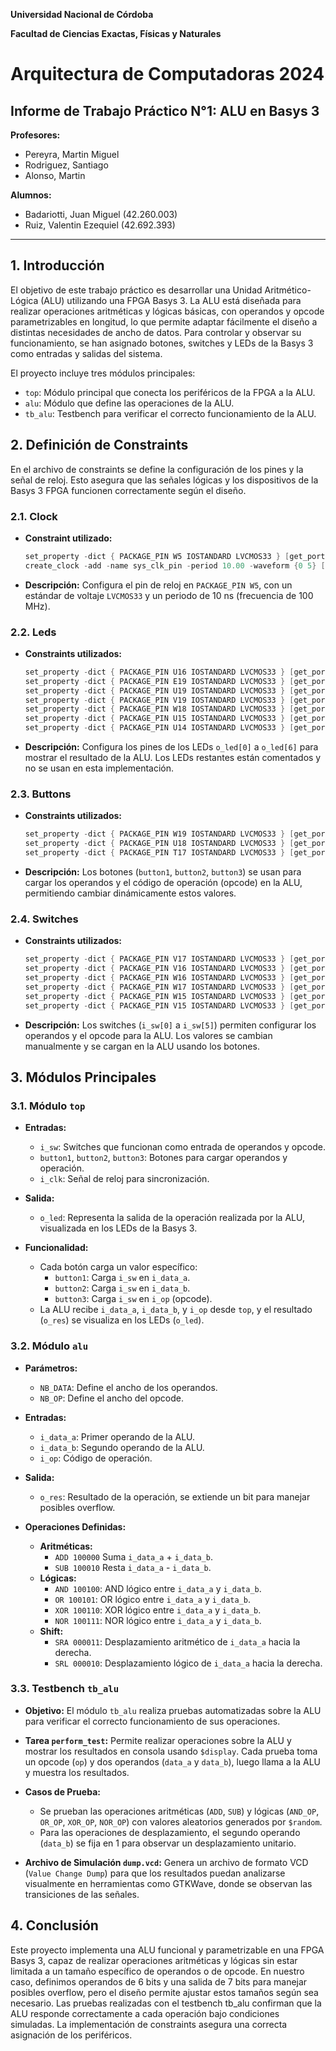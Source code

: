 **Universidad Nacional de Córdoba**

**Facultad de Ciencias Exactas, Físicas y Naturales**

# Arquitectura de Computadoras 2024
## Informe de Trabajo Práctico N°1: ALU en Basys 3


**Profesores:**
- Pereyra, Martin Miguel
- Rodriguez, Santiago
- Alonso, Martin

**Alumnos:**
- Badariotti, Juan Miguel (42.260.003)
- Ruiz, Valentin Ezequiel (42.692.393)
---

## 1. Introducción

El objetivo de este trabajo práctico es desarrollar una Unidad Aritmético-Lógica (ALU) utilizando una FPGA Basys 3. La ALU está diseñada para realizar operaciones aritméticas y lógicas básicas, con operandos y opcode parametrizables en longitud, lo que permite adaptar fácilmente el diseño a distintas necesidades de ancho de datos. Para controlar y observar su funcionamiento, se han asignado botones, switches y LEDs de la Basys 3 como entradas y salidas del sistema.

El proyecto incluye tres módulos principales:
- `top`: Módulo principal que conecta los periféricos de la FPGA a la ALU.
- `alu`: Módulo que define las operaciones de la ALU.
- `tb_alu`: Testbench para verificar el correcto funcionamiento de la ALU.

## 2. Definición de Constraints

En el archivo de constraints se define la configuración de los pines y la señal de reloj. Esto asegura que las señales lógicas y los dispositivos de la Basys 3 FPGA funcionen correctamente según el diseño.

### 2.1. Clock
- **Constraint utilizado:**
  ```verilog
  set_property -dict { PACKAGE_PIN W5 IOSTANDARD LVCMOS33 } [get_ports { i_clk }];
  create_clock -add -name sys_clk_pin -period 10.00 -waveform {0 5} [get_ports { i_clk }];
  ```
- **Descripción:**
  Configura el pin de reloj en `PACKAGE_PIN W5`, con un estándar de voltaje `LVCMOS33` y un periodo de 10 ns (frecuencia de 100 MHz).


### 2.2. Leds
- **Constraints utilizados:**
  ```verilog
  set_property -dict { PACKAGE_PIN U16 IOSTANDARD LVCMOS33 } [get_ports { o_led[0] }];
  set_property -dict { PACKAGE_PIN E19 IOSTANDARD LVCMOS33 } [get_ports { o_led[1] }];
  set_property -dict { PACKAGE_PIN U19 IOSTANDARD LVCMOS33 } [get_ports { o_led[2] }];
  set_property -dict { PACKAGE_PIN V19 IOSTANDARD LVCMOS33 } [get_ports { o_led[3] }];
  set_property -dict { PACKAGE_PIN W18 IOSTANDARD LVCMOS33 } [get_ports { o_led[4] }];
  set_property -dict { PACKAGE_PIN U15 IOSTANDARD LVCMOS33 } [get_ports { o_led[5] }];
  set_property -dict { PACKAGE_PIN U14 IOSTANDARD LVCMOS33 } [get_ports { o_led[6] }];
  ```
- **Descripción:**
  Configura los pines de los LEDs `o_led[0]` a `o_led[6]` para mostrar el resultado de la ALU. Los LEDs restantes están comentados y no se usan en esta implementación.

### 2.3. Buttons
- **Constraints utilizados:**
  ```verilog
  set_property -dict { PACKAGE_PIN W19 IOSTANDARD LVCMOS33 } [get_ports { button1 }];
  set_property -dict { PACKAGE_PIN U18 IOSTANDARD LVCMOS33 } [get_ports { button2 }];
  set_property -dict { PACKAGE_PIN T17 IOSTANDARD LVCMOS33 } [get_ports { button3 }];
  ```
- **Descripción:**
  Los botones (`button1`, `button2`, `button3`) se usan para cargar los operandos y el código de operación (opcode) en la ALU, permitiendo cambiar dinámicamente estos valores.

### 2.4. Switches
- **Constraints utilizados:**
  ```verilog
  set_property -dict { PACKAGE_PIN V17 IOSTANDARD LVCMOS33 } [get_ports { i_sw[0] }];
  set_property -dict { PACKAGE_PIN V16 IOSTANDARD LVCMOS33 } [get_ports { i_sw[1] }];
  set_property -dict { PACKAGE_PIN W16 IOSTANDARD LVCMOS33 } [get_ports { i_sw[2] }];
  set_property -dict { PACKAGE_PIN W17 IOSTANDARD LVCMOS33 } [get_ports { i_sw[3] }];
  set_property -dict { PACKAGE_PIN W15 IOSTANDARD LVCMOS33 } [get_ports { i_sw[4] }];
  set_property -dict { PACKAGE_PIN V15 IOSTANDARD LVCMOS33 } [get_ports { i_sw[5] }];
  ```
- **Descripción:**
  Los switches (`i_sw[0]` a `i_sw[5]`) permiten configurar los operandos y el opcode para la ALU. Los valores se cambian manualmente y se cargan en la ALU usando los botones.

## 3. Módulos Principales

### 3.1. Módulo `top`
   - **Entradas:**
     - `i_sw`: Switches que funcionan como entrada de operandos y opcode.
     - `button1`, `button2`, `button3`: Botones para cargar operandos y operación.
     - `i_clk`: Señal de reloj para sincronización.
   - **Salida:**
     - `o_led`: Representa la salida de la operación realizada por la ALU, visualizada en los LEDs de la Basys 3.

   - **Funcionalidad:**
     - Cada botón carga un valor específico:
       - `button1`: Carga `i_sw` en `i_data_a`.
       - `button2`: Carga `i_sw` en `i_data_b`.
       - `button3`: Carga `i_sw` en `i_op` (opcode).
     - La ALU recibe `i_data_a`, `i_data_b`, y `i_op` desde `top`, y el resultado (`o_res`) se visualiza en los LEDs (`o_led`).

### 3.2. Módulo `alu`
   - **Parámetros:**
     - `NB_DATA`: Define el ancho de los operandos.
     - `NB_OP`: Define el ancho del opcode.

   - **Entradas:**
     - `i_data_a`: Primer operando de la ALU.
     - `i_data_b`: Segundo operando de la ALU.
     - `i_op`: Código de operación.

   - **Salida:**
     - `o_res`: Resultado de la operación, se extiende un bit para manejar posibles overflow.

   - **Operaciones Definidas:**
     - **Aritméticas:**
       - `ADD 100000` Suma `i_data_a` + `i_data_b`.
       - `SUB 100010` Resta `i_data_a` - `i_data_b`.
     - **Lógicas:**
       - `AND 100100`: AND lógico entre `i_data_a` y `i_data_b`.
       - `OR 100101`: OR lógico entre `i_data_a` y `i_data_b`.
       - `XOR 100110`: XOR lógico entre `i_data_a` y `i_data_b`.
       - `NOR 100111`: NOR lógico entre `i_data_a` y `i_data_b`.
     - **Shift:**
       - `SRA 000011`: Desplazamiento aritmético de `i_data_a` hacia la derecha.
       - `SRL 000010`: Desplazamiento lógico de `i_data_a` hacia la derecha.

### 3.3. Testbench `tb_alu`
   - **Objetivo:**
     El módulo `tb_alu` realiza pruebas automatizadas sobre la ALU para verificar el correcto funcionamiento de sus operaciones.

   - **Tarea `perform_test`:**
     Permite realizar operaciones sobre la ALU y mostrar los resultados en consola usando `$display`. Cada prueba toma un opcode (`op`) y dos operandos (`data_a` y `data_b`), luego llama a la ALU y muestra los resultados.

   - **Casos de Prueba:**
     - Se prueban las operaciones aritméticas (`ADD`, `SUB`) y lógicas (`AND_OP`, `OR_OP`, `XOR_OP`, `NOR_OP`) con valores aleatorios generados por `$random`.
     - Para las operaciones de desplazamiento, el segundo operando (`data_b`) se fija en 1 para observar un desplazamiento unitario.

   - **Archivo de Simulación `dump.vcd`:**
     Genera un archivo de formato VCD (`Value Change Dump`) para que los resultados puedan analizarse visualmente en herramientas como GTKWave, donde se observan las transiciones de las señales.

## 4. Conclusión

Este proyecto implementa una ALU funcional y parametrizable en una FPGA Basys 3, capaz de realizar operaciones aritméticas y lógicas sin estar limitada a un tamaño específico de operandos o de opcode. En nuestro caso, definimos operandos de 6 bits y una salida de 7 bits para manejar posibles overflow, pero el diseño permite ajustar estos tamaños según sea necesario. Las pruebas realizadas con el testbench tb_alu confirman que la ALU responde correctamente a cada operación bajo condiciones simuladas. La implementación de constraints asegura una correcta asignación de los periféricos.

